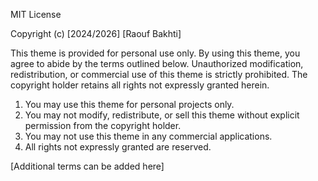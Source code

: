 MIT License

Copyright (c) [2024/2026] [Raouf Bakhti]

This theme is provided for personal use only. By using this theme, you agree to abide by the terms outlined below. Unauthorized modification, redistribution, or commercial use of this theme is strictly prohibited. The copyright holder retains all rights not expressly granted herein.

1. You may use this theme for personal projects only.
2. You may not modify, redistribute, or sell this theme without explicit permission from the copyright holder.
3. You may not use this theme in any commercial applications.
4. All rights not expressly granted are reserved.

[Additional terms can be added here]
